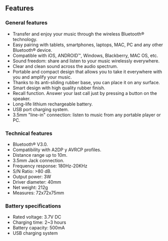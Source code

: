 ## Features

### General features

* Transfer and enjoy your music through the wireless Bluetooth® technology.
* Easy pairing with tablets, smartphones, laptops, MAC, PC and any other Bluetooth® device.
* Compatible with iOS, ANDROID™, Windows, Blackberry, MAC OS, etc.
* Sound freedom: share and listen to your music wirelessly everywhere.
* Clear and clean sound across the audio spectrum.
* Portable and compact design that allows you to take it everywhere with you and amplify your music.
* Thanks to its anti-sliding rubber base, you can place it on any surface. 
* Smart design with high quality rubber finish.
* Recall function. Answer your last call just by pressing a button on the speaker.
* Long-life lithium rechargeable battery.
* USB port charging system.
* 3.5mm "line-in" connection: listen to music from any portable player or PC.

### Technical features

* Bluetooth® V3.0. 
* Compatibility with A2DP y AVRCP profiles.
* Distance range up to 10m.
* 3.5mm Jack connection.
* Frequency response: 180Hz-20KHz
* S/N Ratio: >80 dB.
* Output power: 3W
* Driver diameter: 40mm
* Net weight: 212g
* Measures: 72x72x75mm

### Battery specifications

* Rated voltage: 3.7V DC
* Charging time: 2~3 hours
* Battery capacity: 500mA
* USB charging system

